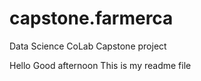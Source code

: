 # capstone.farmerca
Data Science CoLab Capstone project


Hello
Good afternoon
This is my readme file